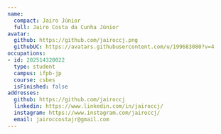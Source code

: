 ```yaml
---
name:
  compact: Jairo Júnior
  full: Jairo Costa da Cunha Júnior
avatar:
  github: https://github.com/jairoccj.png
  githubUC: https://avatars.githubusercontent.com/u/199683080?v=4
occupations:
- id: 202514320022
  type: student
  campus: ifpb-jp
  course: csbes
  isFinished: false
addresses:
  github: https://github.com/jairoccj
  linkedin: https://www.linkedin.com/in/jairoccj/
  instagram: https://www.instagram.com/jairoccj/
  email: jairoccostajr@gmail.com
---
```

